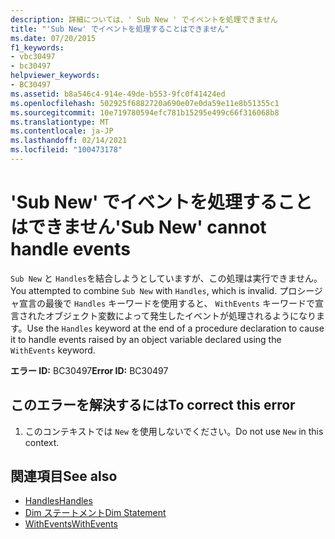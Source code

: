 ```yaml
---
description: 詳細については、' Sub New ' でイベントを処理できません
title: "'Sub New' でイベントを処理することはできません"
ms.date: 07/20/2015
f1_keywords:
- vbc30497
- bc30497
helpviewer_keywords:
- BC30497
ms.assetid: b8a546c4-914e-49de-b553-9fc0f41424ed
ms.openlocfilehash: 502925f6882720a690e07e0da59e11e8b51355c1
ms.sourcegitcommit: 10e719780594efc781b15295e499c66f316068b8
ms.translationtype: MT
ms.contentlocale: ja-JP
ms.lasthandoff: 02/14/2021
ms.locfileid: "100473178"
---
```

# <a name="sub-new-cannot-handle-events"></a><span data-ttu-id="b7c81-103">'Sub New' でイベントを処理することはできません</span><span class="sxs-lookup"><span data-stu-id="b7c81-103">'Sub New' cannot handle events</span></span>

<span data-ttu-id="b7c81-104">`Sub New` と `Handles`を結合しようとしていますが、この処理は実行できません。</span><span class="sxs-lookup"><span data-stu-id="b7c81-104">You attempted to combine `Sub New` with `Handles`, which is invalid.</span></span> <span data-ttu-id="b7c81-105">プロシージャ宣言の最後で `Handles` キーワードを使用すると、 `WithEvents` キーワードで宣言されたオブジェクト変数によって発生したイベントが処理されるようになります。</span><span class="sxs-lookup"><span data-stu-id="b7c81-105">Use the `Handles` keyword at the end of a procedure declaration to cause it to handle events raised by an object variable declared using the `WithEvents` keyword.</span></span>  
  
 <span data-ttu-id="b7c81-106">**エラー ID:** BC30497</span><span class="sxs-lookup"><span data-stu-id="b7c81-106">**Error ID:** BC30497</span></span>  
  
## <a name="to-correct-this-error"></a><span data-ttu-id="b7c81-107">このエラーを解決するには</span><span class="sxs-lookup"><span data-stu-id="b7c81-107">To correct this error</span></span>  
  
1. <span data-ttu-id="b7c81-108">このコンテキストでは `New` を使用しないでください。</span><span class="sxs-lookup"><span data-stu-id="b7c81-108">Do not use `New` in this context.</span></span>  
  
## <a name="see-also"></a><span data-ttu-id="b7c81-109">関連項目</span><span class="sxs-lookup"><span data-stu-id="b7c81-109">See also</span></span>

- [<span data-ttu-id="b7c81-110">Handles</span><span class="sxs-lookup"><span data-stu-id="b7c81-110">Handles</span></span>](../language-reference/statements/handles-clause.md)
- [<span data-ttu-id="b7c81-111">Dim ステートメント</span><span class="sxs-lookup"><span data-stu-id="b7c81-111">Dim Statement</span></span>](../language-reference/statements/dim-statement.md)
- [<span data-ttu-id="b7c81-112">WithEvents</span><span class="sxs-lookup"><span data-stu-id="b7c81-112">WithEvents</span></span>](../language-reference/modifiers/withevents.md)
